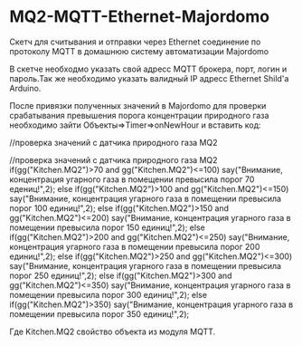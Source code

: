 # MQ2-MQTT-Ethernet-Majordomo
Скетч для считывания и отправки через Ethernet соединение по протоколу MQTT в домашнюю систему автоматизации Majordomo

В скетче необходмо указать свой адресс MQTT брокера, порт, логин и пароль.Так же необходимо указать валидный IP адресс Ethernet Shild'a Arduino.

После привязки полученных значений в Majordomo для проверки срабатывания превышения порога концентрации природного газа необходимо зайти Объекты=>Timer=>onNewHour и вставить код:


//проверка значений с датчика природного газа MQ2

//проверка значений с датчика природного газа MQ2
if(gg("Kitchen.MQ2")>70 and gg("Kitchen.MQ2")<=100)
   say("Внимание, концентрация угарного газа в помещении превысила порог 70 едениц!",2);
else if(gg("Kitchen.MQ2")>100 and gg("Kitchen.MQ2")<=150)
   say("Внимание, концентрация угарного газа в помещении превысила порог 100 единиц!",2);
else if(gg("Kitchen.MQ2")>150 and gg("Kitchen.MQ2")<=200)
   say("Внимание, концентрация угарного газа в помещении превысила порог 150 единиц!",2);
else if(gg("Kitchen.MQ2")>200 and gg("Kitchen.MQ2")<=250)
   say("Внимание, концентрация угарного газа в помещении превысила порог 200 единиц!",2);
else if(gg("Kitchen.MQ2")>250 and gg("Kitchen.MQ2")<=300)
   say("Внимание, концентрация угарного газа в помещении превысила порог 250 единиц!",2);
else if(gg("Kitchen.MQ2")>300 and gg("Kitchen.MQ2")<=350)
   say("Внимание, концентрация угарного газа в помещении превысила порог 300 единиц!",2);
else if(gg("Kitchen.MQ2")>350)
   say("Внимание, концентрация угарного газа в помещении превысила порог 350 единиц!",2);

Где Kitchen.MQ2 свойство объекта из модуля MQTT.
